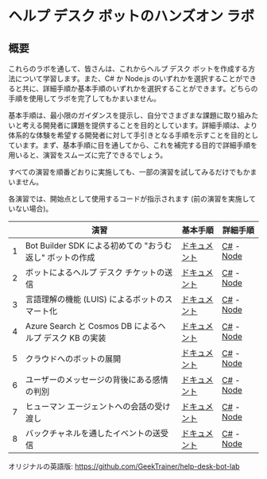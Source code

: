 # ヘルプ デスク ボットのハンズオン ラボ

## 概要

これらのラボを通して、皆さんは、これからヘルプ デスク ボットを作成する方法について学習します。また、C\# か Node.js のいずれかを選択することができると共に、詳細手順か基本手順のいずれかを選択することができます。どちらの手順を使用してラボを完了してもかまいません。

基本手順は、最小限のガイダンスを提示し、自分でさまざまな課題に取り組みたいと考える開発者に課題を提供することを目的としています。詳細手順は、より体系的な体験を希望する開発者に対して手引きとなる手順を示すことを目的としています。まず、基本手順に目を通してから、これを補完する目的で詳細手順を用いると、演習をスムーズに完了できるでしょう。

すべての演習を順番どおりに実施しても、一部の演習を試してみるだけでもかまいません。

各演習では、開始点として使用するコードが指示されます
(前の演習を実施していない場合)。

|   | **演習**                                                 | **基本手順**                                                                                                      | **詳細手順**                                                                                                                                                                                                                     |
|---|----------------------------------------------------------|-------------------------------------------------------------------------------------------------------------------|----------------------------------------------------------------------------------------------------------------------------------------------------------------------------------------------------------------------------------|
| 1 | Bot Builder SDK による初めての "おうむ返し" ボットの作成 | [ドキュメント](./exercise1-EchoBot.md)                | [C\#](./CSharp/exercise1-EchoBot.md) - [Node](./Node/exercise1-EchoBot.md)                               |
| 2 | ボットによるヘルプ デスク チケットの送信                 | [ドキュメント](./exercise2-TicketSubmissionDialog.md) | [C\#](./CSharp/exercise2-TicketSubmissionDialog.md) - [Node](./Node/exercise2-TicketSubmissionDialog.md) |
| 3 | 言語理解の機能 (LUIS) によるボットのスマート化           | [ドキュメント](./exercise3-LuisDialog.md)             | [C\#](./CSharp/exercise3-LuisDialog.md) - [Node](./Node/exercise3-LuisDialog.md)                         |
| 4 | Azure Search と Cosmos DB によるヘルプ デスク KB の実装  | [ドキュメント](./exercise4-KnowledgeBase.md)          | [C\#](./CSharp/exercise4-KnowledgeBase.md) - [Node](./Node/exercise4-KnowledgeBase.md)                   |
| 5 | クラウドへのボットの展開                                 | [ドキュメント](./exercise5-Deployment.md)             | [C\#](./CSharp/exercise5-Deployment.md) - [Node](./Node/exercise5-Deployment.md)                         |
| 6 | ユーザーのメッセージの背後にある感情の判別               | [ドキュメント](./exercise6-MoodDetection.md)          | [C\#](./CSharp/exercise6-MoodDetection.md) - [Node](./Node/exercise6-MoodDetection.md)                   |
| 7 | ヒューマン エージェントへの会話の受け渡し                | [ドキュメント](./exercise7-HandOffToHuman.md)         | [C\#](./CSharp/exercise7-HandOffToHuman.md) - [Node](./Node/exercise7-HandOffToHuman.md)                 |
| 8 | バックチャネルを通したイベントの送受信                   | [ドキュメント](./exercise8-BackChannel.md)            | [C\#](./CSharp/exercise8-BackChannel.md) - [Node](./Node/exercise8-BackChannel.md)                       |

オリジナルの英語版: https://github.com/GeekTrainer/help-desk-bot-lab
